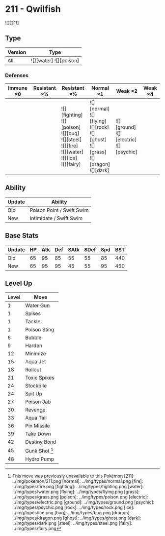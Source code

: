 # 211 - Qwilfish
![][211]

## Type

Version | Type
---     | ---
All     | ![][water]  ![][poison]

### Defenses

Immune ×0 | Resistant ×¼ | Resistant ×½                                                                                                    | Normal ×1                                                                                           | Weak ×2                                          | Weak ×4
---       | ---          | ---                                                                                                             | ---                                                                                                 | ---                                              | ---
&nbsp;    | &nbsp;       | ![][fighting]<br>![][poison]<br>![][bug]<br>![][steel]<br>![][fire]<br>![][water]<br>![][ice]<br>![][fairy]<br> | ![][normal]<br>![][flying]<br>![][rock]<br>![][ghost]<br>![][grass]<br>![][dragon]<br>![][dark]<br> | ![][ground]<br>![][electric]<br>![][psychic]<br> | &nbsp;

## Ability

Update | Ability
---    | ---
Old    | Poison Point / Swift Swim
New    | Intimidate / Swift Swim

## Base Stats

Update | HP  | Atk | Def | SAtk | SDef | Spd | BST
---    | --- | --- | --- | ---  | ---  | --- | ---
Old    | 65  | 95  | 85  | 55   | 55   | 85  | 440
New    | 65  | 95  | 95  | 45   | 55   | 95  | 450

## Level Up

Level | Move
---   | ---
1     | Water Gun
1     | Spikes
1     | Tackle
1     | Poison Sting
6     | Bubble
9     | Harden
12    | Minimize
15    | Aqua Jet
18    | Rollout
21    | Toxic Spikes
24    | Stockpile
24    | Spit Up
27    | Poison Jab
30    | Revenge
33    | Aqua Tail
36    | Pin Missile
39    | Take Down
42    | Destiny Bond
45    | Gunk Shot [^1]
48    | Hydro Pump

[^1]: This move was previously unavailable to this Pokémon
[211]: ../img/pokemon/211.png
[normal]: ../img/types/normal.png
[fire]: ../img/types/fire.png
[fighting]: ../img/types/fighting.png
[water]: ../img/types/water.png
[flying]: ../img/types/flying.png
[grass]: ../img/types/grass.png
[poison]: ../img/types/poison.png
[electric]: ../img/types/electric.png
[ground]: ../img/types/ground.png
[psychic]: ../img/types/psychic.png
[rock]: ../img/types/rock.png
[ice]: ../img/types/ice.png
[bug]: ../img/types/bug.png
[dragon]: ../img/types/dragon.png
[ghost]: ../img/types/ghost.png
[dark]: ../img/types/dark.png
[steel]: ../img/types/steel.png
[fairy]: ../img/types/fairy.png
